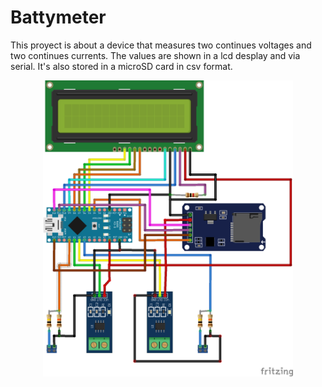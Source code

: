 # Battymeter

This proyect is about a device that measures two continues voltages and two continues currents. The values are shown in a lcd desplay and via serial. It's also stored in a microSD card in csv format.

<p align="center">
	<img src="schematic/BattyMeter_schematic_bb.png" width="400">	
</p>
